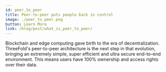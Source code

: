 ```yaml
---
id: peer_to_peer
title: Peer-to-peer puts people back in control
image: ./peer_to_peer.png
button: Learn More
link: /blog/post/what_is_peer_to_peer/
---
```


Blockchain and edge computing gave birth to the era of decentralization. ThreeFold's peer-to-peer architecture is the next step in that evolution, bringing an extremely simple, super efficient and ultra secure end-to-end environment. This means users have 100% ownership and access rights over their data.
